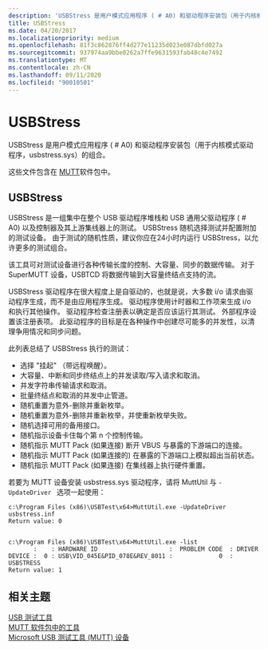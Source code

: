 ```yaml
---
description: 'USBStress 是用户模式应用程序 ( # A0) 和驱动程序安装包（用于内核模式驱动程序，usbstress.sys）的组合。'
title: USBStress
ms.date: 04/20/2017
ms.localizationpriority: medium
ms.openlocfilehash: 81f3c862876ff4d277e11235d023e087dbfd027a
ms.sourcegitcommit: 937974aa9bbe0262a7ffe9631593fab48c4e7492
ms.translationtype: MT
ms.contentlocale: zh-CN
ms.lasthandoff: 09/11/2020
ms.locfileid: "90010501"
---
```

# <a name="usbstress"></a>USBStress


USBStress 是用户模式应用程序 ( # A0) 和驱动程序安装包（用于内核模式驱动程序，usbstress.sys）的组合。

这些文件包含在 [MUTT](./mutt-software-package.md)软件包中。

## <a name="usbstress"></a>USBStress


USBStress 是一组集中在整个 USB 驱动程序堆栈和 USB 通用父驱动程序 ( # A0) 以及控制器及其上游集线器上的测试。 USBStress 随机选择测试并配置附加的测试设备。 由于测试的随机性质，建议你应在24小时内运行 USBStress，以允许更多的测试组合。

该工具可对测试设备进行各种传输长度的控制、大容量、同步的数据传输。 对于 SuperMUTT 设备，USBTCD 将数据传输到大容量终结点支持的流。

USBStress 驱动程序在很大程度上是自驱动的，也就是说，大多数 i/o 请求由驱动程序生成，而不是由应用程序生成。 驱动程序使用计时器和工作项来生成 i/o 和执行其他操作。 驱动程序检查注册表以确定是否应该运行其测试。 外部程序设置该注册表项。 此驱动程序的目标是在各种操作中创建尽可能多的并发性，以清理争用情况和同步问题。

此列表总结了 USBStress 执行的测试：

-   选择 "挂起" （带远程唤醒）。
-   大容量、中断和同步终结点上的并发读取/写入请求和取消。
-   并发字符串传输请求和取消。
-   批量终结点和取消的并发中止管道。
-   随机重置为意外-删除并重新枚举。
-   随机重置为意外-删除并重新枚举，并使重新枚举失败。
-   随机选择可用的备用接口。
-   随机指示设备卡住每个第 n 个控制传输。
-   随机指示 MUTT Pack (如果连接) 断开 VBUS 与暴露的下游端口的连接。
-   随机指示 MUTT Pack (如果连接的) 在暴露的下游端口上模拟超出当前状态。
-   随机指示 MUTT Pack (如果连接) 在集线器上执行硬件重置。

若要为 MUTT 设备安装 usbstress.sys 驱动程序，请将 MuttUtil 与 `-UpdateDriver ` 选项一起使用：

``` syntax
c:\Program Files (x86)\USBTest\x64>MuttUtil.exe -UpdateDriver usbstress.inf
Return value: 0


c:\Program Files (x86)\USBTest\x64>MuttUtil.exe -list
       :    : HARDWARE ID                    :  PROBLEM CODE  : DRIVER
DEVICE :  0 : USB\VID_045E&PID_078E&REV_8011 :             0  : USBSTRESS
Return value: 1
```

## <a name="related-topics"></a>相关主题
[USB 测试工具](usb-test-tools.md)  
[MUTT 软件包中的工具](mutt-software-package.md)  
[Microsoft USB 测试工具 (MUTT) 设备](microsoft-usb-test-tool--mutt--devices.md)